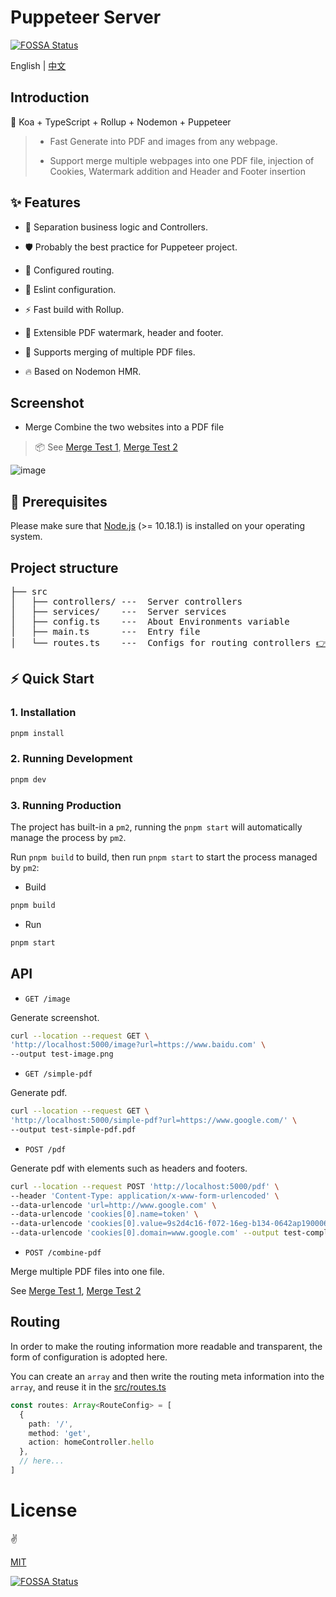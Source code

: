 # Puppeteer Server
[![FOSSA Status](https://app.fossa.com/api/projects/git%2Bgithub.com%2Fpdsuwwz%2Fpuppeteer-server.svg?type=small)](https://app.fossa.com/projects/git%2Bgithub.com%2Fpdsuwwz%2Fpuppeteer-server?ref=badge_small)

English | [中文](README.md)

## Introduction

🦩 Koa + TypeScript + Rollup + Nodemon + Puppeteer

> * Fast Generate into PDF and images from any webpage.
>
> * Support merge multiple webpages into one PDF file, injection of Cookies, Watermark addition and Header and Footer insertion


## ✨ Features

* 🌈 Separation business logic and Controllers.

* 🛡 Probably the best practice for Puppeteer project.

* 🧩 Configured routing.

* 🚧 Eslint configuration.

* ⚡ Fast build with Rollup.

* 🔌 Extensible PDF watermark, header and footer.

* 🧲 Supports merging of multiple PDF files.

* 🔥 Based on Nodemon HMR.


## Screenshot

* Merge Combine the two websites into a PDF file
> 📦 See [Merge Test 1](__test__/axios-browser.html), [Merge Test 2](__test__/axios-node.js)


![image](https://user-images.githubusercontent.com/19891724/159743021-e1f9f528-d6d9-4d6b-b63f-4e71c6b72bdb.png)



## 🎯 Prerequisites

Please make sure that [Node.js](https://nodejs.org/) (>= 10.18.1) is installed on your operating system.

## Project structure

<pre>
├── src
│   ├── controllers/ ---  Server controllers
│   ├── services/    ---  Server services
│   ├── config.ts    ---  About Environments variable
│   ├── main.ts      ---  Entry file
│   └── routes.ts    ---  Configs for routing controllers <a href="#Routing">👉 Routing</a>
</pre>

## ⚡ Quick Start

### 1. Installation

```bash
pnpm install
```

### 2. Running Development

```bash
pnpm dev
```

### 3. Running Production

The project has built-in a `pm2`, running the `pnpm start` will automatically manage the process by `pm2`.

Run `pnpm build` to build, then run `pnpm start` to start the process managed by `pm2`:

* Build

```bash
pnpm build
```

* Run

```bash
pnpm start
```

## API

* `GET /image`

Generate screenshot.

```bash
curl --location --request GET \
'http://localhost:5000/image?url=https://www.baidu.com' \
--output test-image.png
```

* `GET /simple-pdf`

Generate pdf.

```bash
curl --location --request GET \
'http://localhost:5000/simple-pdf?url=https://www.google.com/' \
--output test-simple-pdf.pdf
```

* `POST /pdf`

Generate pdf with elements such as headers and footers.

```bash
curl --location --request POST 'http://localhost:5000/pdf' \
--header 'Content-Type: application/x-www-form-urlencoded' \
--data-urlencode 'url=http://www.google.com' \
--data-urlencode 'cookies[0].name=token' \
--data-urlencode 'cookies[0].value=9s2d4c16-f072-16eg-b134-0642ap190006' \
--data-urlencode 'cookies[0].domain=www.google.com' --output test-complex-pdf.pdf
```

* `POST /combine-pdf`

Merge multiple PDF files into one file.

See [Merge Test 1](__test__/axios-browser.html), [Merge Test 2](__test__/axios-node.js)


## Routing

In order to make the routing information more readable and transparent, the form of configuration is adopted here.

You can create an `array` and then write the routing meta information into the `array`, and reuse it in the [src/routes.ts](src/routes.ts)

```ts
const routes: Array<RouteConfig> = [
  {
    path: '/',
    method: 'get',
    action: homeController.hello
  },
  // here...
]
```

# License

:v:

[MIT](./LICENSE)


[![FOSSA Status](https://app.fossa.com/api/projects/git%2Bgithub.com%2Fpdsuwwz%2Fpuppeteer-server.svg?type=large)](https://app.fossa.com/projects/git%2Bgithub.com%2Fpdsuwwz%2Fpuppeteer-server?ref=badge_large)

